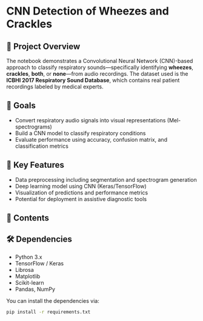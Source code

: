 # CNN Detection of Wheezes and Crackles
## 📌 Project Overview

The notebook demonstrates a Convolutional Neural Network (CNN)-based approach to classify respiratory sounds—specifically identifying **wheezes**, **crackles**, **both**, or **none**—from audio recordings.
The dataset used is the **ICBHI 2017 Respiratory Sound Database**, which contains real patient recordings labeled by medical experts.

## 🎯 Goals

- Convert respiratory audio signals into visual representations (Mel-spectrograms)
- Build a CNN model to classify respiratory conditions
- Evaluate performance using accuracy, confusion matrix, and classification metrics

## 🧠 Key Features

- Data preprocessing including segmentation and spectrogram generation
- Deep learning model using CNN (Keras/TensorFlow)
- Visualization of predictions and performance metrics
- Potential for deployment in assistive diagnostic tools

## 📂 Contents


## 🛠 Dependencies

- Python 3.x
- TensorFlow / Keras
- Librosa
- Matplotlib
- Scikit-learn
- Pandas, NumPy

You can install the dependencies via:

```bash
pip install -r requirements.txt
